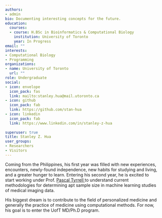 ```yaml
---
authors:
- admin
bio: Documenting interesting concepts for the future.
education:
  courses:
  - course: H.BSc in Bioinformatics & Computational Biology
    institution: University of Toronto
    year: In Progress
email: ""
interests:
- Computational Biology
- Programming
organizations:
- name: University of Toronto
  url: ""
role: Undergraduate
social:
- icon: envelope
  icon_pack: fas
  link: mailto:stanley.hua@mail.utoronto.ca
- icon: github
  icon_pack: fab
  link: https://github.com/stan-hua
- icon: linkedin
  icon_pack: fab
  link: https://www.linkedin.com/in/stanley-z-hua
  
superuser: true
title: Stanley Z. Hua
user_groups:
- Researchers
- Visitors
---
```


Coming from the Philippines, his first year was filled with new experiences, encounters, newly-found independence, new habits for studying and living, and a greater hunger to learn. Entering his second year, he is excited to start working under Prof. <a href="http://www.tyrrell4innovation.ca"> Pascal Tyrrell </a> to understand current methodologies for determining apt sample size in machine learning studies of medical imaging data.

His biggest dream is to contribute to the field of personalized medicine and generally the practice of medicine using computational methods. For now, his goal is to enter the UofT MD/Ph.D program. 
